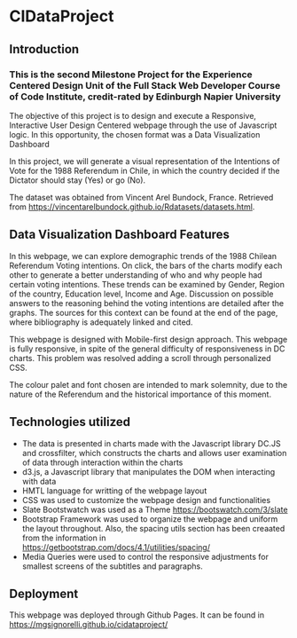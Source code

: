 # CIDataProject

## Introduction

### This is the second Milestone Project for the Experience Centered Design Unit of the Full Stack Web Developer Course of Code Institute, credit-rated by Edinburgh Napier University
The objective of this project is to design and execute a Responsive, Interactive User Design Centered webpage through the use of Javascript logic. In this opportunity, the chosen format was a Data Visualization Dashboard


In this project, we will generate a visual representation of the Intentions of Vote for the 1988 Referendum in Chile, in which the country decided if the Dictator should stay (Yes) or go (No). 

The dataset was obtained from Vincent Arel Bundock, France. Retrieved from https://vincentarelbundock.github.io/Rdatasets/datasets.html. 


## Data Visualization Dashboard Features

In this webpage, we can explore demographic trends of the 1988 Chilean Referendum Voting intentions. On click, the bars of the charts modify each other to generate a better understanding of who and why people had certain voting intentions. These trends can be examined by Gender, Region of the country, Education level, Income and Age. 
Discussion on possible answers to the reasoning behind the voting intentions are detailed after the graphs. The sources for this context can be found at the end of the page, where bibliography is adequately linked and cited.

This webpage is designed with Mobile-first design approach. This webpage is fully responsive, in spite of the general difficulty of responsiveness in DC charts. This problem was resolved adding a scroll through personalized CSS.

The colour palet and font chosen are intended to mark solemnity, due to the nature of the Referendum and the historical importance of this moment.


## Technologies utilized

- The data is presented in charts made with the Javascript library DC.JS and crossfilter, which constructs the charts and allows user examination of data through interaction within the charts
- d3.js, a Javascript library that manipulates the DOM when interacting with data
- HMTL language for writting of the webpage layout
- CSS was used to customize the webpage design and functionalities
- Slate Bootstwatch was used as a Theme https://bootswatch.com/3/slate
- Bootstrap Framework was used to organize the webpage and uniform the layout throughout. Also, the spacing utils section has been creaated from the information in https://getbootstrap.com/docs/4.1/utilities/spacing/
- Media Queries were used to control the responsive adjustments for smallest screens of the subtitles and paragraphs.


## Deployment

This webpage was deployed through Github Pages. It can be found in https://mgsignorelli.github.io/cidataproject/
